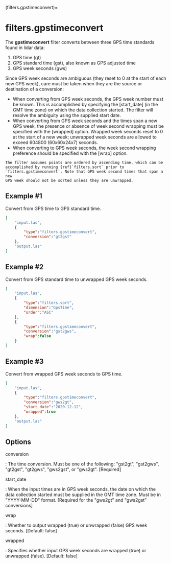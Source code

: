 (filters.gpstimeconvert)=

# filters.gpstimeconvert

The **gpstimeconvert** filter converts between three GPS time standards found in
lidar data:

1. GPS time (gt)
2. GPS standard time (gst), also known as GPS adjusted time
3. GPS week seconds (gws)

Since GPS week seconds are ambiguous (they reset to 0 at the start of each new
GPS week), care must be taken when they are the source or destination of a
conversion:

- When converting from GPS week seconds, the GPS week number must be known. This
  is accomplished by specifying the [start_date] (in the GMT time zone) on which
  the data collection started. The filter will resolve the ambiguity using the
  supplied start date.
- When converting from GPS week seconds and the times span a new GPS week, the
  presence or absence of week second wrapping must be specified with the
  [wrapped] option. Wrapped week seconds reset to 0 at the start of a new week;
  unwrapped week seconds are allowed to exceed 604800 (60x60x24x7) seconds.
- When converting to GPS week seconds, the week second wrapping preference
  should be specified with the [wrap] option.

```{note}
The filter assumes points are ordered by ascending time, which can be
accomplished by running {ref}`filters.sort` prior to
`filters.gpstimeconvert`. Note that GPS week second times that span a new
GPS week should not be sorted unless they are unwrapped.
```

## Example #1

Convert from GPS time to GPS standard time.

```json
[
    "input.las",
    {
        "type":"filters.gpstimeconvert",
        "conversion":"gt2gst"
    },
    "output.las"
]
```

## Example #2

Convert from GPS standard time to unwrapped GPS week seconds.

```json
[
    "input.las",
    {
        "type":"filters.sort",
        "dimension":"GpsTime",
        "order":"ASC"
    },
    {
        "type":"filters.gpstimeconvert",
        "conversion":"gst2gws",
        "wrap":false
    }
]
```

## Example #3

Convert from wrapped GPS week seconds to GPS time.

```json
[
    "input.las",
    {
        "type":"filters.gpstimeconvert",
        "conversion":"gws2gt",
        "start_date":"2020-12-12",
        "wrapped":true
    },
    "output.las"
]
```

## Options

conversion

: The time conversion. Must be one of the following: "gst2gt", "gst2gws",
  "gt2gst", "gt2gws", "gws2gst", or "gws2gt". \[Required\]

start_date

: When the input times are in GPS week seconds, the date on which the data
  collection started must be supplied in the GMT time zone. Must be in
  "YYYY-MM-DD" format. \[Required for the "gws2gt" and "gws2gst" conversions\]

wrap

: Whether to output wrapped (true) or unwrapped (false) GPS week seconds.
  \[Default: false\]

wrapped

: Specifies whether input GPS week seconds are wrapped (true) or unwrapped
  (false). \[Default: false\]

